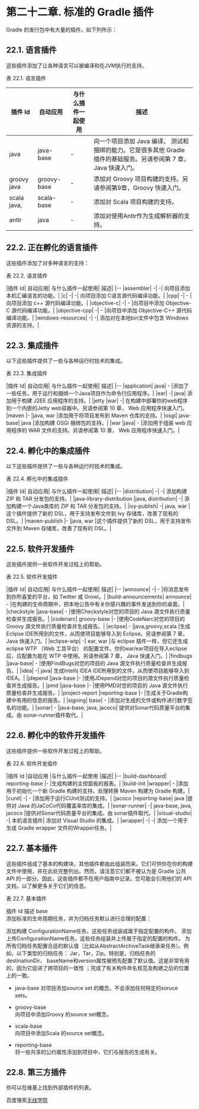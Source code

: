 # **第二十二章. 标准的 Gradle 插件**
Gradle 的发行包中有大量的插件。如下列所示：

## 22.1. 语言插件

这些插件添加了让各种语言可以被编译和在JVM执行的支持。

表 22.1. 语言插件

|插件 Id|	自动应用|	与什么插件一起使用|	描述|
|-- | --| --| -- |
|java|	java-base|	-	|向一个项目添加 Java 编译、 测试和捆绑的能力。它是很多其他 Gradle 插件的基础服务。另请参阅第 7 章， Java 快速入门。|
|groovy	java| groovy-base|	-	|添加对 Groovy 项目构建的支持。另请参阅第9章，Groovy 快速入门。|
|scala	java,|scala-base|	-	|添加对 Scala 项目构建的支持。|
|antlr	|java|	-	|添加对使用Antlr作为生成解析器的支持。|

## 22.2. 正在孵化的语言插件

这些插件添加了对多种语言的支持：

表 22.2. 语言插件

|插件 Id|	自动应用|	与什么插件一起使用|	描述|
|--
|assembler|	-|	-|	向项目添加本机汇编语言的功能。|
|c|	-|	-|	向项目添加 C语言源代码编译功能。|
|cpp|	-|	-	|向项目添加 c++ 源代码编译功能。|
|objective-c|	-|	-	|向项目中添加 Objective-C 源代码编译功能。|
|objective-cpp|	-|	-	|向项目中添加 Objective-C++ 源代码编译功能。|
|windows-resources|	-|	-|	添加对在本地bin文件中包含 Windows 资源的支持。|

## 22.3. 集成插件

以下这些插件提供了一些与各种运行时技术的集成。

表 22.3. 集成插件

|插件 Id|	自动应用|	与什么插件一起使用|	描述|
|--
|application|	java|	-	|添加了一些任务，用于运行和捆绑一个Java项目作为命令行应用程序。|
|ear|	-|	java|	添加用于构建 J2EE 应用程序的支持。|
|jetty	|war|	-|	在构建中部署你的web程序到一个内嵌的Jetty web容器中。另请参阅第 10 章， Web 应用程序快速入门。
|maven	|-	|java, war	|添加用于将项目发布到 Maven 仓库的支持。|
|osgi|	java-base|	java	|添加构建 OSGi 捆绑包的支持。|
|war	|java|	-	|添加用于组装 web 应用程序的 WAR 文件的支持。另请参阅第 10 章， Web 应用程序快速入门。|

## 22.4. 孵化中的集成插件

以下这些插件提供了一些与各种运行时技术的集成。

表 22.4. 孵化中的集成插件

|插件 Id|	自动应用|	与什么插件一起使用|	描述|
|--
|distribution|	-|	-|	添加构建 ZIP 和 TAR 分发包的支持。|
|java-library-distribution	|java, distribution|	-|	添加构建一个Java类库的 ZIP 和 TAR 分发包的支持。|
|ivy-publish|	-|	java, war	|这个插件提供了新的 DSL，用于支持发布文件到 Ivy 存储库，改善了现有的 DSL。|
|maven-publish	|-	|java, war	|这个插件提供了新的 DSL，用于支持发布文件到 Maven 存储库，改善了现有的 DSL。|

## 22.5. 软件开发插件

这些插件提供一些软件开发过程上的帮助。

表 22.5. 软件开发插件

|插件 Id|	自动应用|	与什么插件一起使用|	描述|
|--
|announce|	-|	-	|将消息发布到你所喜爱的平台，如 Twitter 或 Growl。|
|build-announcements|	announce|	-	|在构建的生命周期中，把本地公告中有关你感兴趣的事件发送到你的桌面。|
|checkstyle	|java-base|	-	|使用Checkstyle对您的项目的 Java 源文件执行质量检查并生成报告。|
|codenarc|	groovy-base	|-	|使用CodeNarc对您的项目的 Groovy 源文件执行质量检查并生成报告。|
|eclipse|	-	|java,groovy,scala	|生成Eclipse IDE所用到的文件，从而使项目能够导入到 Eclipse。另请参阅第 7 章，Java 快速入门。|
|eclipse-wtp|	-|	ear, war	|与 eclipse 插件一样，但它还生成 eclipse WTP （Web 工具平台） 的配置文件。你的war/ear项目在导入eclipse 后，应配置为能在 WTP 中使用。另请参阅第 7 章， Java 快速入门。|
|findbugs	|java-base|	-	|使用FindBugs对您的项目的 Java 源文件执行质量检查并生成报告。|
|idea|	-|	java|	生成Intellij IDEA IDE所用到的文件，从而使项目能够导入到 IDEA。|
|jdepend	|java-base	|-	|使用JDepend对您的项目的源文件执行质量检查并生成报告。|
|pmd	|java-base	|-	|使用PMD对您的项目的 Java 源文件执行质量检查并生成报告。|
|project-report	|reporting-base	|-	|生成关于Gradle构建中有用的信息的报告。|
|signing|	base|	-	|添加对生成的文件或构件进行数字签名的功能。|
|sonar|	-	|java-base, java, jacoco|	提供对Sonar代码质量平台的集成。由 sonar-runner插件取代。|

## 22.6. 孵化中的软件开发插件

这些插件提供一些软件开发过程上的帮助。

表 22.6. 软件开发插件

|插件 Id	|自动应用	|与什么插件一起使用	|描述|
|--
|build-dashboard|	reporting-base	|-	|生成构建的主控面板的报表。|
|build-init	|wrapper|	-	|添加用于初始化一个新 Gradle 构建的支持。处理转换 Maven 构建为 Gradle 构建。|
|cunit|	-|	-	|添加用于运行CUnit测试的支持。|
|jacoco	|reporting-base|	java	|提供对 Java 的JaCoCo代码覆盖率库的集成。|
|sonar-runner|	-|	java-base, java, jacoco	|提供对Sonar代码质量平台的集成。由 sonar插件取代。|
|visual-studio|	-|	本机语言插件|	添加对 Visual Studio 的集成。|
|wrapper|	-|	-|	添加一个用于生成 Gradle wrapper 文件的Wrapper任务。|

## 22.7. 基本插件

这些插件组成了基本的构建块，其他插件都由此组装而来。它们可供你在你的构建文件中使用，并在此处完整列出。然而，请注意它们都不被认为是 Gradle 公共 API 的一部分。因此，这些插件都不在用户指南中记录。您可能会引用他们的 API 文档，以了解更多关于它们的信息。

表 22.7. 基本插件

插件 Id	描述
base	
添加标准的生命周期任务，并为归档任务默认进行合理的配置：

添加构建 ConfigurationName任务。这些任务组装成属于指定配置的构件。
添加上传ConfigurationName任务。这些任务组装并上传属于指定的配置的构件。
为所有归档任务配置合适的默认值（比如从AbstractArchiveTask继承来任务）。例如，以下类型的归档任务： Jar，Tar，Zip。特别是，归档任务的destinationDir、 baseName和version属性被预先配置了默认值。这是非常有用的，因为它促进了跨项目的一致性 ；完成了有关构件命名规范及构建之后的位置上的一致。

* java-base	
对项目添加source set 的概念。不会添加任何特定的soruce sets。

* groovy-base	
向项目中添加Groovy 的source set概念。

* scala-base	
向项目中添加Scala 的source set概念。

* reporting-base	
将一些共享的公约属性添加到项目中，它们与报告的生成有关。

## 22.8. 第三方插件

你可以在维基上找到外部插件的列表。

百度搜索[无线学院](http://wirelesscollege.cn)